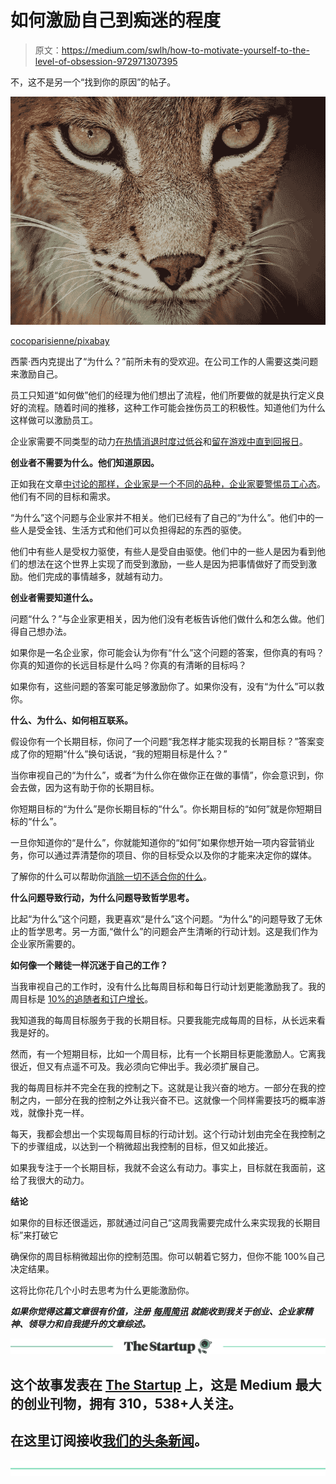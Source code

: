 # 如何激励自己到痴迷的程度

> 原文：<https://medium.com/swlh/how-to-motivate-yourself-to-the-level-of-obsession-972971307395>

不，这不是另一个“找到你的原因”的帖子。

![](img/3e043c9d8966ec113c6b548ad377bb7f.png)

[cocoparisienne/pixabay](https://pixabay.com/en/lynx-predator-cat-animal-2656154/)

西蒙·西内克提出了“为什么？”前所未有的受欢迎。在公司工作的人需要这类问题来激励自己。

员工只知道“如何做”他们的经理为他们想出了流程，他们所要做的就是执行定义良好的流程。随着时间的推移，这种工作可能会挫伤员工的积极性。知道他们为什么这样做可以激励员工。

企业家需要不同类型的动力[在热情消退时度过低谷](https://ideavisionaction.com/entrepreneurship/how-to-go-through-a-dip-when-your-initial-enthusiasm-fades/)和[留在游戏中直到回报日](https://ideavisionaction.com/entrepreneurship/how-to-stay-in-the-game-until-the-payoff-day/)。

**创业者不需要为什么。他们知道原因。**

正如我在文章[中讨论的那样，企业家是一个不同的品种，企业家要警惕员工心态](https://ideavisionaction.com/entrepreneurship/entrepreneurs-beware-of-the-employee-mindset/)。他们有不同的目标和需求。

“为什么”这个问题与企业家并不相关。他们已经有了自己的“为什么”。他们中的一些人是受金钱、生活方式和他们可以负担得起的东西的驱使。

他们中有些人是受权力驱使，有些人是受自由驱使。他们中的一些人是因为看到他们的想法在这个世界上实现了而受到激励，一些人是因为把事情做好了而受到激励。他们完成的事情越多，就越有动力。

**创业者需要知道什么。**

问题“什么？”与企业家更相关，因为他们没有老板告诉他们做什么和怎么做。他们得自己想办法。

如果你是一名企业家，你可能会认为你有“什么”这个问题的答案，但你真的有吗？你真的知道你的长远目标是什么吗？你真的有清晰的目标吗？

如果你有，这些问题的答案可能足够激励你了。如果你没有，没有“为什么”可以救你。

**什么、为什么、如何相互联系。**

假设你有一个长期目标，你问了一个问题“我怎样才能实现我的长期目标？”答案变成了你的短期“什么”换句话说，“我的短期目标是什么？”

当你审视自己的“为什么”，或者“为什么你在做你正在做的事情”，你会意识到，你会去做，因为这有助于你的长期目标。

你短期目标的“为什么”是你长期目标的“什么”。你长期目标的“如何”就是你短期目标的“什么”。

一旦你知道你的“是什么”，你就能知道你的“如何”如果你想开始一项内容营销业务，你可以通过弄清楚你的项目、你的目标受众以及你的才能来决定你的媒体。

了解你的什么可以帮助你[消除一切不适合你的什么](https://ideavisionaction.com/entrepreneurship/read-this-before-you-start-a-website-or-blog/)。

**什么问题导致行动，为什么问题导致哲学思考。**

比起“为什么”这个问题，我更喜欢“是什么”这个问题。“为什么”的问题导致了无休止的哲学思考。另一方面,“做什么”的问题会产生清晰的行动计划。这是我们作为企业家所需要的。

**如何像一个赌徒一样沉迷于自己的工作？**

当我审视自己的工作时，没有什么比每周目标和每日行动计划更能激励我了。我的周目标是 [10%的追随者和订户增长](https://ideavisionaction.com/personal-development/how-i-use-growth-metrics-to-optimize-the-stats-of-my-blog-and-email-newsletter/)。

我知道我的每周目标服务于我的长期目标。只要我能完成每周的目标，从长远来看我是好的。

然而，有一个短期目标，比如一个周目标，比有一个长期目标更能激励人。它离我很近，但又有点遥不可及。我必须向它伸出手。我必须扩展自己。

我的每周目标并不完全在我的控制之下。这就是让我兴奋的地方。一部分在我的控制之内，一部分在我的控制之外让我兴奋不已。这就像一个同样需要技巧的概率游戏，就像扑克一样。

每天，我都会想出一个实现每周目标的行动计划。这个行动计划由完全在我控制之下的步骤组成，以达到一个稍微超出我控制的目标，但又如此接近。

如果我专注于一个长期目标，我就不会这么有动力。事实上，目标就在我面前，这给了我很大的动力。

**结论**

如果你的目标还很遥远，那就通过问自己“这周我需要完成什么来实现我的长期目标”来打破它

确保你的周目标稍微超出你的控制范围。你可以朝着它努力，但你不能 100%自己决定结果。

这将比你花几个小时去思考为什么更能激励你。

***如果你觉得这篇文章很有价值，注册*** [***每周简讯***](https://ideavisionaction.com/email-newsletter/) ***就能收到我关于创业、企业家精神、领导力和自我提升的文章综述。***

[![](img/308a8d84fb9b2fab43d66c117fcc4bb4.png)](https://medium.com/swlh)

## 这个故事发表在 [The Startup](https://medium.com/swlh) 上，这是 Medium 最大的创业刊物，拥有 310，538+人关注。

## 在这里订阅接收[我们的头条新闻](http://growthsupply.com/the-startup-newsletter/)。

[![](img/b0164736ea17a63403e660de5dedf91a.png)](https://medium.com/swlh)